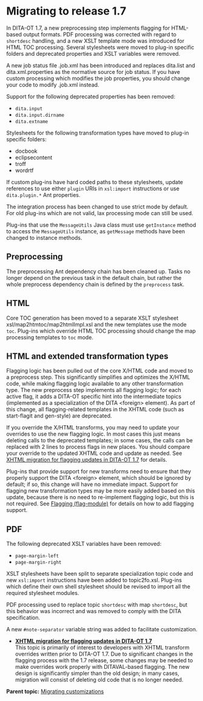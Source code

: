 # Migrating to release 1.7

In DITA-OT 1.7, a new preprocessing step implements flagging for HTML-based output formats. PDF processing was corrected with regard to `shortdesc` handling, and a new XSLT template mode was introduced for HTML TOC processing. Several stylesheets were moved to plug-in specific folders and deprecated properties and XSLT variables were removed.

A new job status file .job.xml has been introduced and replaces dita.list and dita.xml.properties as the normative source for job status. If you have custom processing which modifies the job properties, you should change your code to modify .job.xml instead.

Support for the following deprecated properties has been removed:

-   `dita.input`
-   `dita.input.dirname`
-   `dita.extname`

Stylesheets for the following transformation types have moved to plug-in specific folders:

-   docbook
-   eclipsecontent
-   troff
-   wordrtf

If custom plug-ins have hard coded paths to these stylesheets, update references to use either `plugin` URIs in `xsl:import` instructions or use `dita.plugin.*` Ant properties.

The integration process has been changed to use strict mode by default. For old plug-ins which are not valid, lax processing mode can still be used.

Plug-ins that use the `MessageUtils` Java class must use `getInstance` method to access the `MessageUtils` instance, as `getMessage` methods have been changed to instance methods.

## Preprocessing

The preprocessing Ant dependency chain has been cleaned up. Tasks no longer depend on the previous task in the default chain, but rather the whole preprocess dependency chain is defined by the `preprocess` task.

## HTML

Core TOC generation has been moved to a separate XSLT stylesheet xsl/map2htmtoc/map2htmlImpl.xsl and the new templates use the mode `toc`. Plug-ins which override HTML TOC processing should change the map processing templates to `toc` mode.

## HTML and extended transformation types

Flagging logic has been pulled out of the core X/HTML code and moved to a preprocess step. This significantly simplifies and optimizes the X/HTML code, while making flagging logic available to any other transformation type. The new preprocess step implements all flagging logic; for each active flag, it adds a DITA-OT specific hint into the intermediate topics \(implemented as a specialization of the DITA <foreign\> element\). As part of this change, all flagging-related templates in the XHTML code \(such as start-flagit and gen-style\) are deprecated.

If you override the X/HTML transforms, you may need to update your overrides to use the new flagging logic. In most cases this just means deleting calls to the deprecated templates; in some cases, the calls can be replaced with 2 lines to process flags in new places. You should compare your override to the updated XHTML code and update as needed. See [XHTML migration for flagging updates in DITA-OT 1.7](../reference/flagging-migration.md) for details.

Plug-ins that provide support for new transforms need to ensure that they properly support the DITA <foreign\> element, which should be ignored by default; if so, this change will have no immediate impact. Support for flagging new transformation types may be more easily added based on this update, because there is no need to re-implement flagging logic, but this is not required. See [Flagging \(flag-module\)](../reference/preprocess-flagging.md) for details on how to add flagging support.

## PDF

The following deprecated XSLT variables have been removed:

-   `page-margin-left`
-   `page-margin-right`

XSLT stylesheets have been split to separate specialization topic code and new `xsl:import` instructions have been added to topic2fo.xsl. Plug-ins which define their own shell stylesheet should be revised to import all the required stylesheet modules.

PDF processing used to replace topic `shortdesc` with map `shortdesc`, but this behavior was incorrect and was removed to comply with the DITA specification.

A new `#note-separator` variable string was added to facilitate customization.

-   **[XHTML migration for flagging updates in DITA-OT 1.7](../reference/flagging-migration.md)**  
This topic is primarily of interest to developers with XHTML transform overrides written prior to DITA-OT 1.7. Due to significant changes in the flagging process with the 1.7 release, some changes may be needed to make overrides work properly with DITAVAL-based flagging. The new design is significantly simpler than the old design; in many cases, migration will consist of deleting old code that is no longer needed.

**Parent topic:** [Migrating customizations](../topics/migration.md)

